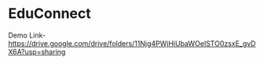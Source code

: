 # EduConnect
Demo Link-https://drive.google.com/drive/folders/11Njg4PWjHiUbaWOeISTO0zsxE_gvDX6A?usp=sharing
